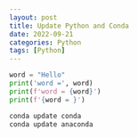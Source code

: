 ```yaml
---
layout: post
title: Update Python and Conda
date: 2022-09-21
categories: Python
tags: [Python]
---
```


```python
word = "Hello"
print('word =', word)
print(f'word = {word}')
print(f'{word = }')
```

```python
conda update conda
conda update anaconda
```